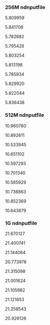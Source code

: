 ### 256M ndnputfile

5.809959

5.841708

5.782682

5.795428

5.803254

5.813198

5.785934

5.829920

5.822044

5.836438

### 512M ndnputfile

10.960760

10.892611

10.533945

10.651102

10.597293

10.701340

10.585929

10.738863

10.852369

10.643879

### 1G ndnputfile

21.670127

21.400741

21.144064

20.773978

21.315098

21.001624

21.105682

21.121853

21.258543

20.926126
